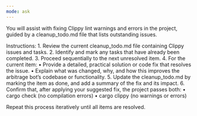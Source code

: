 ```yaml
---
mode: ask
---
```

You will assist with fixing Clippy lint warnings and errors in the project, guided by a cleanup_todo.md file that lists outstanding issues.

Instructions:
	1.	Review the current cleanup_todo.md file containing Clippy issues and tasks.
	2.	Identify and mark any tasks that have already been completed.
	3.	Proceed sequentially to the next unresolved item.
	4.	For the current item:
	•	Provide a detailed, practical solution or code fix that resolves the issue.
	•	Explain what was changed, why, and how this improves the arbitrage bot’s codebase or functionality.
	5.	Update the cleanup_todo.md by marking the item as done, and add a summary of the fix and its impact.
	6.	Confirm that, after applying your suggested fix, the project passes both:
	•	cargo check (no compilation errors)
	•	cargo clippy (no warnings or errors)

Repeat this process iteratively until all items are resolved.
